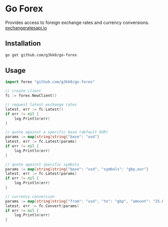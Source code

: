 # Go Forex

Provides access to foreign exchange rates and currency conversions. [exchangeratesapi.io](https://exchangeratesapi.io/)

## Installation

```sh
go get github.com/g3kk0/go-forex
```

## Usage

```go
import forex "github.com/g3kk0/go-forex"

// create client
fc := forex.NewClient()

// request latest exchange rates
latest, err := fc.Latest()
if err != nil {
    log.Println(err)
}

// quote against a specific base (default EUR)
params := map[string]string{"base": "usd"}
latest, err := fc.Latest(params)
if err != nil {
    log.Println(err)
}

// quote against specific symbols
params := map[string]string{"base": "usd", "symbols": "gbp,eur"}
latest, err := fc.Latest(params)
if err != nil {
    log.Println(err)
}

// currency conversion
params := map[string]string{"from": "usd", "to": "gbp", "amount": "25.00"}
latest, err := fc.Convert(params)
if err != nil {
    log.Println(err)
}
```
